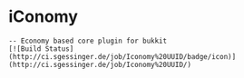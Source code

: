 # iConomy 
    -- Economy based core plugin for bukkit
    [![Build Status](http://ci.sgessinger.de/job/Iconomy%20UUID/badge/icon)](http://ci.sgessinger.de/job/Iconomy%20UUID/)

